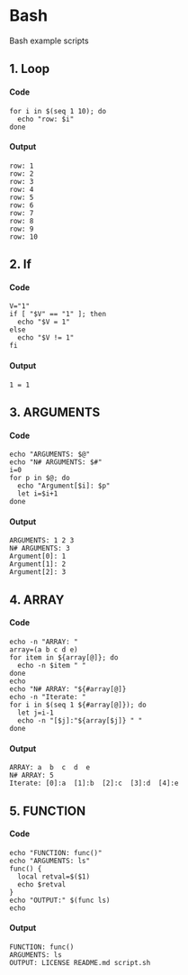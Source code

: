 # Bash
Bash example scripts
## 1. Loop
#### Code
```
for i in $(seq 1 10); do
  echo "row: $i"
done
```
#### Output
```
row: 1
row: 2
row: 3
row: 4
row: 5
row: 6
row: 7
row: 8
row: 9
row: 10
```
## 2. If
#### Code
```
V="1"
if [ "$V" == "1" ]; then
  echo "$V = 1"
else
  echo "$V != 1"
fi
```
#### Output
```
1 = 1
```

## 3. ARGUMENTS
#### Code
```
echo "ARGUMENTS: $@"
echo "N# ARGUMENTS: $#"
i=0
for p in $@; do
  echo "Argument[$i]: $p"
  let i=$i+1
done
```
#### Output
```
ARGUMENTS: 1 2 3
N# ARGUMENTS: 3
Argument[0]: 1
Argument[1]: 2
Argument[2]: 3
```

## 4. ARRAY
#### Code
```
echo -n "ARRAY: "
array=(a b c d e)
for item in ${array[@]}; do
  echo -n $item " "
done
echo
echo "N# ARRAY: "${#array[@]}
echo -n "Iterate: "
for i in $(seq 1 ${#array[@]}); do
  let j=i-1
  echo -n "[$j]:"${array[$j]} " "
done
```
#### Output
```
ARRAY: a  b  c  d  e
N# ARRAY: 5
Iterate: [0]:a  [1]:b  [2]:c  [3]:d  [4]:e
```

## 5. FUNCTION
#### Code
```
echo "FUNCTION: func()"
echo "ARGUMENTS: ls"
func() {
  local retval=$($1)
  echo $retval
}
echo "OUTPUT:" $(func ls)
echo
```
#### Output
```
FUNCTION: func()
ARGUMENTS: ls
OUTPUT: LICENSE README.md script.sh
```

